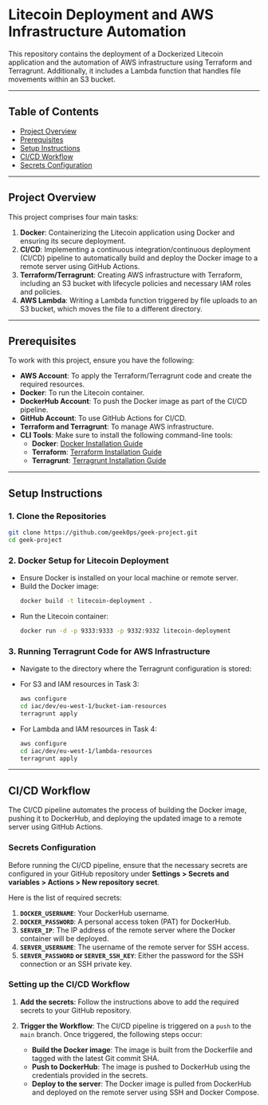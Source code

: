 # **Litecoin Deployment and AWS Infrastructure Automation**

This repository contains the deployment of a Dockerized Litecoin application and the automation of AWS infrastructure using Terraform and Terragrunt. Additionally, it includes a Lambda function that handles file movements within an S3 bucket.

---

## **Table of Contents**
- [Project Overview](#project-overview)
- [Prerequisites](#prerequisites)
- [Setup Instructions](#setup-instructions)
- [CI/CD Workflow](#cicd-workflow)
- [Secrets Configuration](#secrets-configuration)
---

## **Project Overview**

This project comprises four main tasks:
1. **Docker**: Containerizing the Litecoin application using Docker and ensuring its secure deployment.
2. **CI/CD**: Implementing a continuous integration/continuous deployment (CI/CD) pipeline to automatically build and deploy the Docker image to a remote server using GitHub Actions.
3. **Terraform/Terragrunt**: Creating AWS infrastructure with Terraform, including an S3 bucket with lifecycle policies and necessary IAM roles and policies.
4. **AWS Lambda**: Writing a Lambda function triggered by file uploads to an S3 bucket, which moves the file to a different directory.

---

## **Prerequisites**

To work with this project, ensure you have the following:

- **AWS Account**: To apply the Terraform/Terragrunt code and create the required resources.
- **Docker**: To run the Litecoin container.
- **DockerHub Account**: To push the Docker image as part of the CI/CD pipeline.
- **GitHub Account**: To use GitHub Actions for CI/CD.
- **Terraform and Terragrunt**: To manage AWS infrastructure.
- **CLI Tools**: Make sure to install the following command-line tools:
  - **Docker**: [Docker Installation Guide](https://docs.docker.com/get-docker/)
  - **Terraform**: [Terraform Installation Guide](https://learn.hashicorp.com/tutorials/terraform/install-cli)
  - **Terragrunt**: [Terragrunt Installation Guide](https://terragrunt.gruntwork.io/docs/getting-started/installation/)

---

## **Setup Instructions**

### **1. Clone the Repositories**
   ```bash
   git clone https://github.com/geek0ps/geek-project.git
   cd geek-project
   ```

### **2. Docker Setup for Litecoin Deployment**
   - Ensure Docker is installed on your local machine or remote server.
   - Build the Docker image:
     ```bash
     docker build -t litecoin-deployment .
     ```
   - Run the Litecoin container:
     ```bash
     docker run -d -p 9333:9333 -p 9332:9332 litecoin-deployment
     ```

### **3. Running Terragrunt Code for AWS Infrastructure**
   - Navigate to the directory where the Terragrunt configuration is stored:
   - For S3 and IAM resources in Task 3:
     ```bash
     aws configure
     cd iac/dev/eu-west-1/bucket-iam-resources
     terragrunt apply
     ```

   - For Lambda and IAM resources in Task 4:
     ```bash
     aws configure
     cd iac/dev/eu-west-1/lambda-resources
     terragrunt apply
     ```

---

## **CI/CD Workflow**

The CI/CD pipeline automates the process of building the Docker image, pushing it to DockerHub, and deploying the updated image to a remote server using GitHub Actions.

### **Secrets Configuration**

Before running the CI/CD pipeline, ensure that the necessary secrets are configured in your GitHub repository under **Settings > Secrets and variables > Actions > New repository secret**.

Here is the list of required secrets:

1. **`DOCKER_USERNAME`**: Your DockerHub username.
2. **`DOCKER_PASSWORD`**: A personal access token (PAT) for DockerHub.
3. **`SERVER_IP`**: The IP address of the remote server where the Docker container will be deployed.
4. **`SERVER_USERNAME`**: The username of the remote server for SSH access.
5. **`SERVER_PASSWORD` or `SERVER_SSH_KEY`**: Either the password for the SSH connection or an SSH private key.

### **Setting up the CI/CD Workflow**

1. **Add the secrets**: Follow the instructions above to add the required secrets to your GitHub repository.
   
2. **Trigger the Workflow**: The CI/CD pipeline is triggered on a `push` to the `main` branch. Once triggered, the following steps occur:
   - **Build the Docker image**: The image is built from the Dockerfile and tagged with the latest Git commit SHA.
   - **Push to DockerHub**: The image is pushed to DockerHub using the credentials provided in the secrets.
   - **Deploy to the server**: The Docker image is pulled from DockerHub and deployed on the remote server using SSH and Docker Compose.


